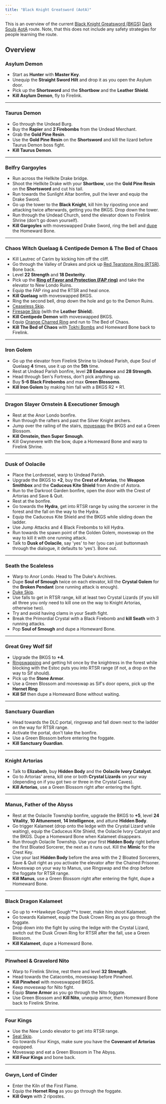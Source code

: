 ```yaml
---
title: "Black Knight Greatsword (AotA)"
---
```


This is an overview of the current [Black Knight Greatsword (BKGS)](//darksouls.wikidot.com/black-knight-greatsword) [Dark Souls](/darksouls) [AotA](/darksouls/artorias-of-the-abyss) route. Note, that this does not include any safety strategies for people learning the route.

## Overview

### Asylum Demon

- Start as **Hunter** with **Master Key**.
- Unequip the **Straight Sword Hilt** and drop it as you open the Asylum door.
- Pick up the **Shortsword** and the **Shortbow** and the **Leather Shield**.
- **Kill Asylum Demon**, fly to Firelink.

---

### Taurus Demon

- Go through the Undead Burg.
- Buy the **Rapier** and **2 Firebombs** from the Undead Merchant.
- Grab the **Gold Pine Resin**.
- Use the **Gold Pine Resin** on the **Shortsword** and kill the lizard before Taurus Demon boss fight.
- **Kill Taurus Demon**.

---

### Belfry Gargoyles

- Run across the Hellkite Drake bridge.
- Shoot the Hellkite Drake with your **Shortbow**, use the **Gold Pine Resin** on the **Shortsword** and cut his tail.
- Run towards the Sunlight Altar bonfire, pull the lever and equip the Drake Sword.
- Go up the tower to the **Black Knight**, kill him by riposting once and attacking twice afterwards, getting you the BKGS. Drop down the tower.
- Run through the Undead Church, send the elevator down to Firelink Shrine (don't go down yourself).
- **Kill Gargoyles** with moveswapped Drake Sword, ring the bell and [dupe](/item-dupe-darksouls) the Homeward Bone.

---

### Chaos Witch Quelaag & Centipede Demon & The Bed of Chaos

- Kill Lautrec of Carim by kicking him off the cliff.
- Go through the Valley of Drakes and pick up [Red Tearstone Ring (RTSR)](//darksouls.wikidot.com/red-tearstone-ring). Bone back.
- Level **22 Strength** and **18 Dexterity**.
- Pick up the **[Ring of Favor and Protection (FAP ring)](//darksouls.wikidot.com/ring-of-favor-and-protection)** and take the elevator to New Londo Ruins.
- Equip the FAP ring and the RTSR and heal once.
- **Kill Quelaag** with moveswapped BKGS.
- Ring the second bell, drop down the hole and go to the Demon Ruins.
- [Ceaseless Skip](/darksouls/ceaseless-skip).
- [Firesage Skip](/darksouls/firesage-skip) (with the **Leather Shield**).
- **Kill Centipede Demon** with moveswapped BKGS.
- Equip [Orange Charred Ring](//darksouls.wikidot.com/orange-charred-ring) and run to The Bed of Chaos.
- **Kill The Bed of Chaos** with [Tokhi Bombs](/tokhi-bombs) and Homeward Bone back to Firelink.

---

### Iron Golem

- Go up the elevator from Firelink Shrine to Undead Parish, dupe Soul of Quelaag **4** times, use it up on the **5th** time.
- Rest at Undead Parish bonfire, level **28 Endurance** and **28 Strength**.
- Head through Sen's Fortress, don't pick anything up.
- Buy **5-6 Black Firebombs** and max **Green Blossoms**.
- **Kill Iron Golem** by making him fall with a BKGS R2 + R1.

---

### Dragon Slayer Ornstein & Executioner Smough

- Rest at the Anor Londo bonfire.
- Run through the rafters and past the Silver Knight archers.
- Jump over the railing of the stairs, [moveswap](/moveswap) the BKGS and eat a Green Blossom.
- **Kill Ornstein, then Super Smough**.
- Kill Gwynevere with the bow, dupe a Homeward Bone and warp to Firelink Shrine.

---

### Dusk of Oolacile

- Place the Lordvessel, warp to Undead Parish.
- Upgrade the BKGS to **+2**, buy the **Crest of Artorias**, the **Weapon Smithbox** and the **Caduceus Kite Shield** from Andre of Astora.
- Run to the Darkroot Garden bonfire, open the door with the Crest of Artorias and Save & Quit.
- Rest at the bonfire.
- Go towards the **Hydra**, get into RTSR range by using the sorcerer in the forest and the fall on the way to the Hydra.
- Equip the Caduceus Kite Shield and the BKGS while sliding down the ladder.
- Use Jump Attacks and 4 Black Firebombs to kill Hydra.
- Run towards the spawn point of the Golden Golem, moveswap on the way to kill it with one running attack.
- Talk to **Dusk of Oolacile**, say 'yes' to her (you can just buttonmash through the dialogue, it defaults to 'yes'). Bone out.

---

### Seath the Scaleless

- Warp to Anor Londo. Head to The Duke's Archives.
- Dupe **Soul of Smough** twice on each elevator, kill the **Crystal Golem** for the **Broken Pendant** (one running attack is enough).
- [Duke Skip](/duke-skip).
- Use falls to get in RTSR range, kill at least two Crystal Lizards (if you kill all three you only need to kill one on the way to Knight Artorias, otherwise two).
- Try and avoid having clams in your Seath fight.
- Break the Primordial Crystal with a Black Firebomb and **kill Seath** with 3 running attacks.
- Pop **Soul of Smough** and dupe a Homeward Bone.

---

### Great Grey Wolf Sif

- Upgrade the BKGS to **+4**.
- [Ringswapping](/ringswap) and getting hit once by the knightress in the forest while blocking with the Estoc puts you into RTSR range (if not, a drop on the way to Sif should).
- Pick up the **Stone Armor**.
- Use a Green Blossom and moveswap as Sif's door opens, pick up the **Hornet Ring**
- **Kill Sif** then dupe a Homeward Bone without waiting.

---

### Sanctuary Guardian

- Head towards the DLC portal, ringswap and fall down next to the ladder on the way for RTSR range.
- Activate the portal, don't take the bonfire.
- Use a Green Blossom before entering the foggate.
- **Kill Sanctuary Guardian**.

---

### Knight Artorias

- Talk to **Elizabeth**, buy **Hidden Body** and the **Oolacile Ivory Catalyst**.
- Go to Artorias' arena, kill one or both **Crystal Lizards** on your way (depending on if you got two or three in the Crystal Caves).
- **Kill Artorias**, use a Green Blossom right after entering the fight.

---

### Manus, Father of the Abyss

- Rest at the Oolacile Township bonfire, upgrade the BKGS to **+5**, level **24 Vitality**, **10 Attunement**, **14 Intelligence**, and attune **Hidden Body**.
- Go trigger Kalameet (drop onto the ledge with the Crystal Lizard while waiting), equip the Caduceus Kite Shield, the Oolacile Ivory Catalyst and the BKGS. Dupe a Homeward Bone when Kalameet disappears.
- Run through Oolacile Township. Use your first **Hidden Body** right before the first Bloated Sorcerer, the next as it runs out. Kill the **Mimic** for the Crest Key.
- Use your last **Hidden Body** before the area with the 2 Bloated Sorcerers, Save & Quit right as you activate the elevator after the Chained Prisoner.
- Moveswap on your way to Manus, use Ringswap and the drop before the foggate for RTSR range.
- **Kill Manus**, use a Green Blossom right after entering the fight, dupe a Homeward Bone.

---

### Black Dragon Kalameet

- Go up to **Hawkeye Gough'**s tower, make him shoot Kalameet.
- Go towards Kalameet, equip the Dusk Crown Ring as you go through the foggate.
- Drop down into the fight by using the ledge with the Crystal Lizard, switch out the Dusk Crown Ring for RTSR after the fall, use a Green Blossom.
- **Kill Kalameet**, dupe a Homeward Bone.

---

### Pinwheel & Gravelord Nito

- Warp to Firelink Shrine, rest there and level **32 Strength**.
- Head towards the Catacombs, moveswap before Pinwheel.
- **Kill Pinwheel** with moveswapped BKGS.
- Keep moveswap for Nito fight.
- Equip **Stone Armor** as you go through the Nito foggate.
- Use Green Blossom and **Kill Nito**, unequip armor, then Homeward Bone back to Firelink Shrine.

---

### Four Kings

- Use the New Londo elevator to get into RTSR range.
- [Seal Skip](/darksouls/seal-skip).
- Go towards Four Kings, make sure you have the **Covenant of Artorias** equipped.
- Moveswap and eat a Green Blossom in The Abyss.
- **Kill Four Kings** and bone back.

---

### Gwyn, Lord of Cinder

- Enter the Kiln of the First Flame.
- Equip the **Hornet Ring** as you go through the foggate.
- **Kill Gwyn** with 2 ripostes.
